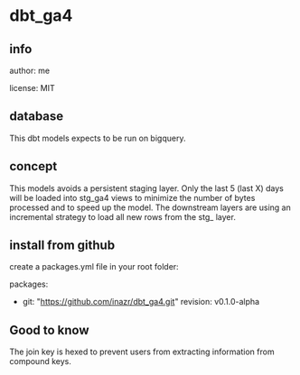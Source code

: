 # dbt_ga4

## info

author: me

license: MIT

## database

This dbt models expects to be run on bigquery.

## concept

This models avoids a persistent staging layer. Only the last 5 (last X) days will be loaded into stg_ga4 views to minimize the number of bytes processed and to speed up the model. The downstream layers are using an incremental strategy to load all new rows from the stg_ layer.

## install from github

create a packages.yml file in your root folder:

packages:
  - git: "https://github.com/inazr/dbt_ga4.git"
    revision: v0.1.0-alpha


## Good to know

The join key is hexed to prevent users from extracting information from compound keys. 



